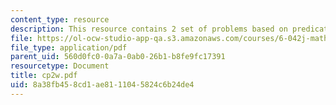 ```yaml
---
content_type: resource
description: This resource contains 2 set of problems based on predicate logic.
file: https://ol-ocw-studio-app-qa.s3.amazonaws.com/courses/6-042j-mathematics-for-computer-science-fall-2005/8a38fb458cd1ae8111045824c6b24de4_cp2w.pdf
file_type: application/pdf
parent_uid: 560d0fc0-0a7a-0ab0-26b1-b8fe9fc17391
resourcetype: Document
title: cp2w.pdf
uid: 8a38fb45-8cd1-ae81-1104-5824c6b24de4
---
```

